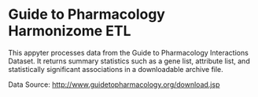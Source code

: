 # Guide to Pharmacology Harmonizome ETL

This appyter processes data from the Guide to Pharmacology Interactions Dataset. It returns summary statistics such as a gene list, attribute list, and statistically significant associations in a downloadable archive file.

Data Source: http://www.guidetopharmacology.org/download.jsp

